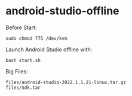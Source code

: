 # android-studio-offline

Before Start:
```
sudo chmod 775 /dev/kvm
```

Launch Android Studio offline with:
```
bash start.sh
```

Big Files:
```
files/android-studio-2022.1.1.21-linux.tar.gz
files/Sdk.tar
```